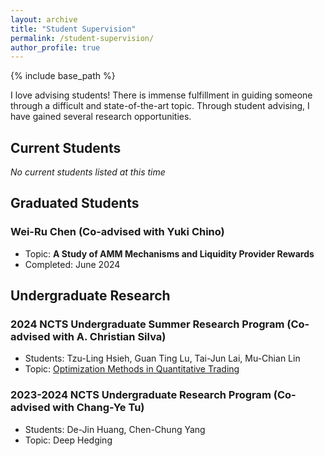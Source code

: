 ```yaml
---
layout: archive
title: "Student Supervision"
permalink: /student-supervision/
author_profile: true
---
```


{% include base_path %}

I love advising students! There is immense fulfillment in guiding someone through a difficult and state-of-the-art topic. Through student advising, I have gained several research opportunities.


## Current Students
*No current students listed at this time*


## Graduated Students

### Wei-Ru Chen (Co-advised with Yuki Chino)
* Topic: **A Study of AMM Mechanisms and Liquidity Provider Rewards**
* Completed: June 2024



## Undergraduate Research

### 2024 NCTS Undergraduate Summer Research Program (Co-advised with A. Christian Silva)
* Students: Tzu-Ling Hsieh, Guan Ting Lu, Tai-Jun Lai, Mu-Chian Lin
* Topic: [Optimization Methods in Quantitative Trading](https://hackmd.io/@e41406/HkEZUILYC)

### 2023-2024 NCTS Undergraduate Research Program (Co-advised with Chang-Ye Tu)
* Students: De-Jin Huang, Chen-Chung Yang
* Topic: Deep Hedging